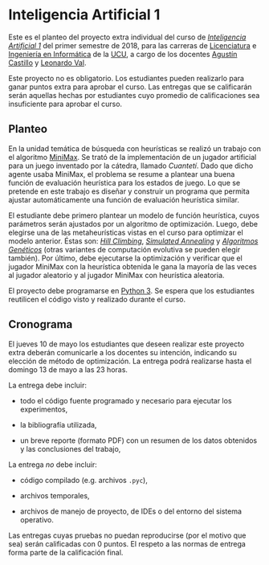 # Inteligencia Artificial 1

Este es el planteo del proyecto extra individual del curso de [_Inteligencia Artificial 1_](https://webasignatura.ucu.edu.uy/course/view.php?id=7484) del primer semestre de 2018, para las carreras de [Licenciatura](https://carreras.ucu.edu.uy/index.php/carreras/ingenieria-y-tecnologias/informatica-lic) e [Ingeniería en Informática](https://carreras.ucu.edu.uy/index.php/carreras/ingenieria-y-tecnologias/ingenieria-en-informatica) de la [UCU](http://ucu.edu.uy), a cargo de los docentes [Agustín Castillo](mailto:agustin.castillo@ucu.edu.uy) y [Leonardo Val](mailto:lval@ucu.edu.uy).

Este proyecto no es obligatorio. Los estudiantes pueden realizarlo para ganar puntos extra para aprobar el curso. Las entregas que se calificarán serán aquellas hechas por estudiantes cuyo promedio de calificaciones sea insuficiente para aprobar el curso.

## Planteo

En la unidad temática de búsqueda con heurísticas se realizó un trabajo con el algoritmo [MiniMax](https://en.wikipedia.org/wiki/Minimax#Combinatorial_game_theory). Se trató de la implementación de un jugador artificial para un juego inventado por la cátedra, llamado _Cuantetí_. Dado que dicho agente usaba MiniMax, el problema se resume a plantear una buena función de evaluación heurística para los estados de juego. Lo que se pretende en este trabajo es diseñar y construir un programa que permita ajustar automáticamente una función de evaluación heurística similar.

El estudiante debe primero plantear un modelo de función heurística, cuyos parámetros serán ajustados por un algoritmo de optimización. Luego, debe elegirse una de las metaheurísticas vistas en el curso para optimizar el modelo anterior. Éstas son: _[Hill Climbing](https://en.wikipedia.org/wiki/Hill_climbing)_, _[Simulated Annealing](https://en.wikipedia.org/wiki/Simulated_annealing)_ y _[Algoritmos Genéticos](https://en.wikipedia.org/wiki/Genetic_algorithm)_ (otras variantes de computación evolutiva se pueden elegir también). Por último, debe ejecutarse la optimización y verificar que el jugador MiniMax con la heurística obtenida le gana la mayoría de las veces al jugador aleatorio y al jugador MiniMax con heurística aleatoria.

El proyecto debe programarse en [Python 3](https://www.python.org/). Se espera que los estudiantes reutilicen el código visto y realizado durante el curso.

## Cronograma

El jueves 10 de mayo los estudiantes que deseen realizar este proyecto extra deberán comunicarle a los docentes su intención, indicando su elección de método de optimización. La entrega podrá realizarse hasta el domingo 13 de mayo a las 23 horas.

La entrega debe incluir:

+ todo el código fuente programado y necesario para ejecutar los experimentos, 

+ la bibliografía utilizada,

+ un breve reporte (formato PDF) con un resumen de los datos obtenidos y las conclusiones del trabajo,

La entrega *no* debe incluir:

+ código compilado (e.g. archivos `.pyc`),

+ archivos temporales,

+ archivos de manejo de proyecto, de IDEs o del entorno del sistema operativo.

Las entregas cuyas pruebas no puedan reproducirse (por el motivo que sea) serán calificadas con 0 puntos. El respeto a las normas de entrega forma parte de la calificación final.

